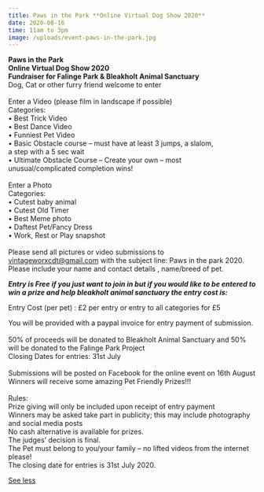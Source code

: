 ```yaml
---
title: Paws in the Park **Online Virtual Dog Show 2020**
date: 2020-08-16
time: 11am to 3pm
image: /uploads/event-paws-in-the-park.jpg
---
```

<!--StartFragment-->

**Paws in the Park\
Online Virtual Dog Show 2020\
Fundraiser for Falinge Park & Bleakholt Animal Sanctuary**\
Dog, Cat or other furry friend welcome to enter\
\
Enter a Video (please film in landscape if possible)\
Categories:\
• Best Trick Video\
• Best Dance Video\
• Funniest Pet Video\
• Basic Obstacle course – must have at least 3 jumps, a slalom,\
a step with a 5 sec wait\
• Ultimate Obstacle Course – Create your own – most\
unusual/complicated completion wins!\
\
Enter a Photo\
Categories:\
• Cutest baby animal\
• Cutest Old Timer\
• Best Meme photo\
• Daftest Pet/Fancy Dress\
• Work, Rest or Play snapshot\
\
Please send all pictures or video submissions to vintageworxcdt@gmail.com with the subject line: Paws in the park 2020.\
Please include your name and contact details , name/breed of pet.

***Entry is Free if you just want to join in but if you would like to be entered to win a prize and help bleakholt animal sanctuary the entry cost is:***

Entry Cost (per pet) : £2 per entry or entry to all categories for £5

You will be provided with a paypal invoice for entry payment of submission.\
\
50% of proceeds will be donated to Bleakholt Animal Sanctuary and 50% will be donated to the Falinge Park Project\
Closing Dates for entries: 31st July\
\
Submissions will be posted on Facebook for the online event on 16th August\
Winners will receive some amazing Pet Friendly Prizes!!!\
\
Rules:\
Prize giving will only be included upon receipt of entry payment\
Winners may be asked take part in publicity; this may include photography and social media posts\
No cash alternative is available for prizes.\
The judges’ decision is final.\
The Pet must belong to you/your family – no lifted videos from the internet please!\
The closing date for entries is 31st July 2020.

[See less](https://www.facebook.com/events/267230624524500/#)

<!--EndFragment-->